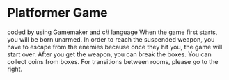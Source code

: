 # Platformer Game
 coded by using Gamemaker and c# language
When the game first starts, you will be born unarmed. 
In order to reach the suspended weapon, you have to escape from the enemies because once they hit you, the game will start over.
After you get the weapon, you can break the boxes. You can collect coins from boxes.
For transitions between rooms, please go to the right.